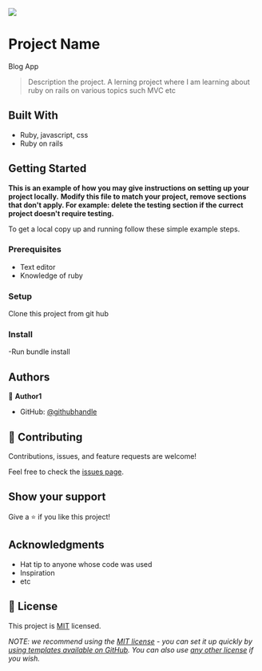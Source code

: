 ![](https://img.shields.io/badge/Microverse-blueviolet)

# Project Name
Blog App

> Description the project.
A lerning project where I am learning about ruby on rails on various topics such MVC etc


## Built With

- Ruby, javascript, css
- Ruby on rails



## Getting Started

**This is an example of how you may give instructions on setting up your project locally.**
**Modify this file to match your project, remove sections that don't apply. For example: delete the testing section if the currect project doesn't require testing.**


To get a local copy up and running follow these simple example steps.

### Prerequisites
- Text editor
- Knowledge of ruby

### Setup
Clone this project from git hub

### Install
-Run bundle install





## Authors

👤 **Author1**

- GitHub: [@githubhandle](https://github.com/tingamapuro04)


## 🤝 Contributing

Contributions, issues, and feature requests are welcome!

Feel free to check the [issues page](../../issues/).

## Show your support

Give a ⭐️ if you like this project!

## Acknowledgments

- Hat tip to anyone whose code was used
- Inspiration
- etc

## 📝 License

This project is [MIT](./LICENSE) licensed.

_NOTE: we recommend using the [MIT license](https://choosealicense.com/licenses/mit/) - you can set it up quickly by [using templates available on GitHub](https://docs.github.com/en/communities/setting-up-your-project-for-healthy-contributions/adding-a-license-to-a-repository). You can also use [any other license](https://choosealicense.com/licenses/) if you wish._
